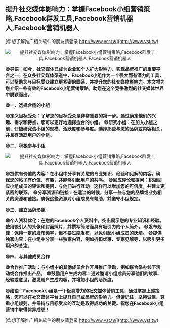 ## **提升社交媒体影响力：掌握Facebook小组营销策略,Facebook群发工具,Facebook营销机器人,Facebook营销机器人**

[😍想了解推广相关软件的朋友请登录 http://www.vst.tw](http://www.vst.tw)

 <center><img src="https://vst.tw/MP4/tuiguang/png/5.png" alt="提升社交媒体影响力：掌握Facebook小组营销策略,Facebook群发工具,Facebook营销机器人,Facebook营销机器人"></center>

**😄导语：如今，社交媒体已成为企业和个人扩大影响力、实现品牌推广的重要平台之一。在众多社交媒体渠道中，Facebook小组作为一个强大而有潜力的工具，可以帮助您与目标受众建立更紧密的联系，并提升您的社交媒体影响力。本文将为您介绍一些有效的Facebook小组营销策略，助您在这个竞争激烈的社交媒体世界中脱颖而出。**

**😄一、选择合适的小组**

**😄定义目标受众：了解您的目标受众是非常重要的第一步。通过确定他们的兴趣、需求和特点，您可以更好地选择适合的小组。**
**😄研究小组：在加入小组之前，仔细研究该小组的规模、活跃度和参与度。选择那些与您的品牌或内容相关，并且有活跃用户的小组。**

**😄二、积极参与小组**

 <center><img src="https://vst.tw/MP4/tuiguang/png/2.png" alt="提升社交媒体影响力：掌握Facebook小组营销策略,Facebook群发工具,Facebook营销机器人,Facebook营销机器人"></center>

**😄提供有价值的内容：在小组中分享有关您的专业知识、经验和见解的内容。确保您的帖子有价值、有趣，并能够引起用户的共鸣。**
**😄回应评论和提问：积极回应小组成员的评论和提问，与他们进行互动。这样可以增加您的可信度，并建立更紧密的联系。**
**😄分享资源和链接：在适当的时候，分享一些与您的品牌或业务相关的资源和链接。确保这些资源对小组成员有帮助，并遵守小组规定。**

**😄三、建立品牌形象**

**😄个人资料优化：在您的Facebook个人资料中，突出展示您的专业知识和经验。使用吸引人的头像和封面照片，并撰写简洁而具有吸引力的个人简介。**
**😄发布规律：保持一定的发布频率，但不要过度发布，以免引起小组成员的厌烦。**
**😄提供独家内容：在小组中分享一些独家内容，例如折扣优惠、专家见解等，以吸引更多用户的关注。**

**😄四、与其他成员合作**

**😄合作推广活动：与小组中的其他成员合作开展推广活动，例如联合举办线下活动或合作推出产品。**
**😄鼓励用户生成内容：通过邀请小组成员分享他们的故事、经验或意见，激发用户生成内容，并增加小组的活跃度。**

**😄结语：Facebook小组是一个极具潜力的社交媒体营销工具，通过掌握上述策略，您可以在社交媒体平台上提升自己或品牌的影响力。但请记住，坚持诚信、尊重小组规则，并保持与目标受众的互动是取得成功的关键。祝您在Facebook小组营销中取得优异成绩！**

[😍想了解推广相关软件的朋友请登录 http://www.vst.tw](http://www.vst.tw)



